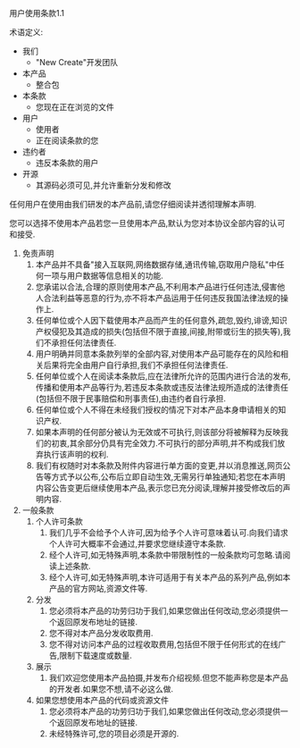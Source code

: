 用户使用条款1.1

术语定义:

* 我们
  * "New Create"开发团队
* 本产品
  * 整合包
* 本条款
  * 您现在正在浏览的文件
* 用户
  * 使用者
  * 正在阅读条款的您
* 违约者
  * 违反本条款的用户
* 开源
  * 其源码必须可见,并允许重新分发和修改

任何用户在使用由我们研发的本产品前,请您仔细阅读并透彻理解本声明.

您可以选择不使用本产品若您一旦使用本产品,默认为您对本协议全部内容的认可和接受.

1. 免责声明
   1. 本产品并不具备"接入互联网,网络数据存储,通讯传输,窃取用户隐私"中任何一项与用户数据等信息相关的功能.
   2. 您承诺以合法,合理的原则使用本产品,不利用本产品进行任何违法,侵害他人合法利益等恶意的行为,亦不将本产品运用于任何违反我国法律法规的操作上.
   3. 任何单位或个人因下载使用本产品而产生的任何意外,疏忽,毁约,诽谤,知识产权侵犯及其造成的损失(包括但不限于直接,间接,附带或衍生的损失等),我们不承担任何法律责任.
   4. 用户明确并同意本条款列举的全部内容,对使用本产品可能存在的风险和相关后果将完全由用户自行承担,我们不承担任何法律责任.
   5. 任何单位或个人在阅读本条款后,应在法律所允许的范围内进行合法的发布,传播和使用本产品等行为,若违反本条款或违反法律法规所造成的法律责任(包括但不限于民事赔偿和刑事责任),由违约者自行承担.
   6. 任何单位或个人不得在未经我们授权的情况下对本产品本身申请相关的知识产权.
   7. 如果本声明的任何部分被认为无效或不可执行,则该部分将被解释为反映我们的初衷,其余部分仍具有完全效力.不可执行的部分声明,并不构成我们放弃执行该声明的权利.
   8. 我们有权随时对本条款及附件内容进行单方面的变更,并以消息推送,网页公告等方式予以公布,公布后立即自动生效,无需另行单独通知;若您在本声明内容公告变更后继续使用本产品,表示您已充分阅读,理解并接受修改后的声明内容.
2. 一般条款
   1. 个人许可条款
      1. 我们几乎不会给予个人许可,因为给予个人许可意味着认可.向我们请求个人许可大概率不会通过,并要求您继续遵守本条款.
      2. 经个人许可,如无特殊声明,本条款中带限制性的一般条款均可忽略.请阅读上述条款.
      3. 经个人许可,如无特殊声明,本许可适用于有关本产品的系列产品,例如本产品的官方网站,资源文件等.
   2. 分发
      1. 您必须将本产品的功劳归功于我们,如果您做出任何改动,您必须提供一个返回原发布地址的链接.
      2. 您不得对本产品分发收取费用.
      3. 您不得对访问本产品的过程收取费用,包括但不限于任何形式的在线广告,限制下载速度或数量.
   3. 展示
      1. 我们欢迎您使用本产品拍摄,并发布介绍视频.但您不能声称您是本产品的开发者.如果您不想,请不必这么做.
   4. 如果您想使用本产品的代码或资源文件
      1. 您必须将本产品的功劳归功于我们,如果您做出任何改动,您必须提供一个返回原发布地址的链接.
      2. 未经特殊许可,您的项目必须是开源的.